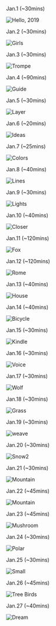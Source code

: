 Jan.1 (~30mins)

![Hello, 2019](1.jpg)

Jan.2 (~30mins)

![Girls](2.jpg)

Jan.3 (~30mins)

![Trompe](3.jpg)

Jan.4 (~90mins)

![Guide](4.jpg)

Jan.5 (~30mins)

![Layer](5.jpg)

Jan.6 (~20mins)

![Ideas](6.jpg)

Jan.7 (~25mins)

![Colors](7.jpg)

Jan.8 (~40mins)

![Lines](8.jpg)

Jan.9 (~30mins)

![Lights](9.jpg)

Jan.10 (~40mins)

![Closer](10.jpg)

Jan.11 (~120mins)

![Fox](11.jpg)

Jan.12 (~120mins)

![Rome](12.jpg)

Jan.13 (~40mins)

![House](13.jpg)

Jan.14 (~40mins)

![Bicycle](14.jpg)

Jan.15 (~30mins)

![Kindle](15.jpg)

Jan.16 (~30mins)

![Voice](16.jpg)

Jan.17 (~30mins)

![Wolf](17.jpg)

Jan.18 (~30mins)

![Grass](18.jpg)

Jan.19 (~30mins)

![weave](19.jpg)

Jan.20 (~30mins)

![Snow2](20.jpg)

Jan.21 (~30mins)

![Mountain](21.jpg)

Jan.22 (~45mins)

![Mountain](22.jpg)

Jan.23 (~45mins)

![Mushroom](23.jpg)

Jan.24 (~30mins)

![Polar](24.jpg)

Jan.25 (~30mins)

![Small](25.jpg)

Jan.26 (~45mins)

![Tree Birds](26.jpg)

Jan.27 (~40mins)

![Dream](27.jpg)
